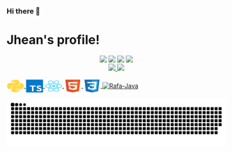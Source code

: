 ### Hi there 👋

<h1> Jhean's profile!</h1>

<div align="center"> 
    <a href="https://instagram.com/jheanm1" target="_blank"><img src="https://img.shields.io/badge/-Instagram-%23E4405F?style=for-the-badge&logo=instagram&logoColor=white" target="_blank"></a>
     <a href = "mailto:jheanmarllos1@gmail.com"><img src="https://img.shields.io/badge/-Gmail-%23333?style=for-the-badge&logo=gmail&logoColor=white" target="_blank"></a>
    <a href="https://www.linkedin.com/in/jhean-marllos-gonçalves-sombra-955693106/" target="_blank"><img src="https://img.shields.io/badge/-LinkedIn-%230077B5?style=for-the-badge&logo=linkedin&logoColor=white" target="_blank"></a> 
    <a href="https://steamcommunity.com/profiles/76561198259729912/" target="_blank"><img src="https://img.shields.io/badge/Steam-000000?style=for-the-badge&logo=steam&logoColor=white" target="_blank"></a> 
</div>

<div align="center">
  <a href="https://github.com/naehj">
  <img height="180em" src="https://github-readme-stats.vercel.app/api?username=naehj&show_icons=true&theme=dark&include_all_commits=true&count_private=true"/>
  <img height="180em" src="https://github-readme-stats.vercel.app/api/top-langs/?username=naehj&layout=compact&langs_count=7&theme=dark"/>
</div>
  <div style="display: inline_block"><br>
  <img align="center" alt="Rafa-python" height="30" width="40" src="https://raw.githubusercontent.com/devicons/devicon/master/icons/python/python-plain.svg">
  <img align="center" alt="Rafa-Ts" height="30" width="40" src="https://raw.githubusercontent.com/devicons/devicon/master/icons/typescript/typescript-plain.svg">
  <img align="center" alt="Rafa-React" height="30" width="40" src="https://raw.githubusercontent.com/devicons/devicon/master/icons/react/react-original.svg">
  <img align="center" alt="Rafa-HTML" height="30" width="40" src="https://raw.githubusercontent.com/devicons/devicon/master/icons/html5/html5-original.svg">
  <img align="center" alt="Rafa-CSS" height="30" width="40" src="https://raw.githubusercontent.com/devicons/devicon/master/icons/css3/css3-original.svg">
  <img align="center" alt="Rafa-Java" height="30" width="40" src="https://cdn.jsdelivr.net/gh/devicons/devicon/icons/java/java-original.svg" />


 
</div>

  <!-- <h1>White Version</h1> -->
  
  ![Snake animation](https://github.com/naehj/naehj/blob/output/github-snake.svg)

  <!-- <h1>Dark Version</h1>
  
  ![Snake animation](https://github.com/naehj/naehj/blob/output/github-snake-dark.svg)

  <h1>Ocean Version</h1>

  ![Snake animation](https://github.com/naehj/naehj/blob/output/ocean.gif) -->
